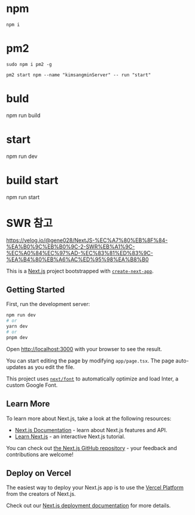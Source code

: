 # npm
```
npm i
```

# pm2 
```
sudo npm i pm2 -g
```
```
pm2 start npm --name "kimsangminServer" -- run "start"
```

# buld
npm run build

# start 
npm run dev

# build start
npm run start

# SWR 참고

https://velog.io/@gene028/NextJS-%EC%A7%80%EB%8F%84-%EA%B0%9C%EB%B0%9C-2-SWR%EB%A1%9C-%EC%A0%84%EC%97%AD-%EC%83%81%ED%83%9C-%EA%B4%80%EB%A6%AC%ED%95%98%EA%B8%B0

This is a [Next.js](https://nextjs.org/) project bootstrapped with [`create-next-app`](https://github.com/vercel/next.js/tree/canary/packages/create-next-app).

## Getting Started

First, run the development server:

```bash
npm run dev
# or
yarn dev
# or
pnpm dev
```

Open [http://localhost:3000](http://localhost:3000) with your browser to see the result.

You can start editing the page by modifying `app/page.tsx`. The page auto-updates as you edit the file.

This project uses [`next/font`](https://nextjs.org/docs/basic-features/font-optimization) to automatically optimize and load Inter, a custom Google Font.

## Learn More

To learn more about Next.js, take a look at the following resources:

-   [Next.js Documentation](https://nextjs.org/docs) - learn about Next.js features and API.
-   [Learn Next.js](https://nextjs.org/learn) - an interactive Next.js tutorial.

You can check out [the Next.js GitHub repository](https://github.com/vercel/next.js/) - your feedback and contributions are welcome!

## Deploy on Vercel

The easiest way to deploy your Next.js app is to use the [Vercel Platform](https://vercel.com/new?utm_medium=default-template&filter=next.js&utm_source=create-next-app&utm_campaign=create-next-app-readme) from the creators of Next.js.

Check out our [Next.js deployment documentation](https://nextjs.org/docs/deployment) for more details.
